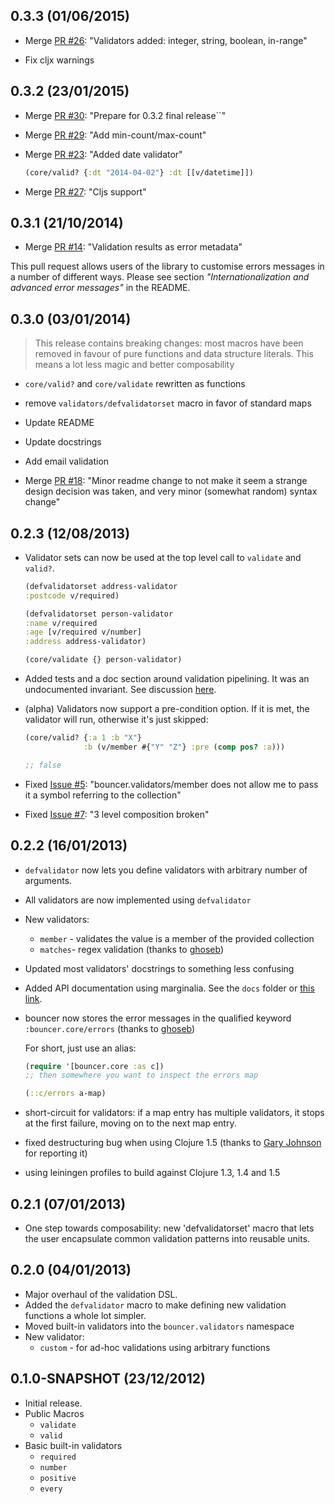 ## 0.3.3 (01/06/2015)

- Merge [PR #26](https://github.com/leonardoborges/bouncer/pull/26): "Validators added: integer, string, boolean, in-range"

- Fix cljx warnings

## 0.3.2 (23/01/2015)


- Merge [PR #30](https://github.com/leonardoborges/bouncer/pull/30): "Prepare for 0.3.2 final release``"

- Merge [PR #29](https://github.com/leonardoborges/bouncer/pull/29): "Add min-count/max-count"

- Merge [PR #23](https://github.com/leonardoborges/bouncer/pull/23): "Added date validator"

    ```clojure
    (core/valid? {:dt "2014-04-02"} :dt [[v/datetime]])
    ```
- Merge [PR #27](https://github.com/leonardoborges/bouncer/pull/27): "Cljs support"    

## 0.3.1 (21/10/2014)

- Merge [PR #14](https://github.com/leonardoborges/bouncer/pull/14): "Validation results as error metadata"

This pull request allows users of the library to customise errors messages in a number of different ways. Please see section *"Internationalization and advanced error messages"* in the README.

## 0.3.0 (03/01/2014)

> This release contains breaking changes: most macros have been removed in favour of pure functions and data structure literals. This means a lot less magic and better composability


- `core/valid?` and `core/validate` rewritten as functions
- remove `validators/defvalidatorset` macro in favor of standard maps
- Update README
- Update docstrings
- Add email validation

- Merge [PR #18](https://github.com/leonardoborges/bouncer/pull/18): "Minor readme change to not make it seem a strange design decision was taken, and very minor (somewhat random) syntax change"

## 0.2.3 (12/08/2013)

- Validator sets can now be used at the top level call to `validate` and `valid?`.

    ```clojure
    (defvalidatorset address-validator
    :postcode v/required)

    (defvalidatorset person-validator
    :name v/required
    :age [v/required v/number]
    :address address-validator)

    (core/validate {} person-validator)
    ```

- Added tests and a doc section around validation pipelining. It was an undocumented invariant. See discussion [here](https://github.com/leonardoborges/bouncer/pull/4).
- (alpha) Validators now support a pre-condition option. If it is met, the validator will run, otherwise it's just skipped:

    ```clojure
    (core/valid? {:a 1 :b "X"}
                 :b (v/member #{"Y" "Z"} :pre (comp pos? :a)))

    ;; false
    ```

- Fixed [Issue #5](https://github.com/leonardoborges/bouncer/issues/5): "bouncer.validators/member does not allow me to pass it a symbol referring to the collection"

- Fixed [Issue #7](https://github.com/leonardoborges/bouncer/issues/7): "3 level composition broken"

## 0.2.2 (16/01/2013)

- `defvalidator` now lets you define validators with arbitrary number of arguments.
- All validators are now implemented using `defvalidator`
- New validators:
	- `member` - validates the value is a member of the provided collection
	- `matches`- regex validation (thanks to [ghoseb](https://github.com/ghoseb))
- Updated most validators' docstrings to something less confusing
- Added API documentation using marginalia. See the `docs` folder or [this link](http://leonardoborges.github.com/bouncer/).
- bouncer now stores the error messages in the qualified keyword `:bouncer.core/errors` (thanks to [ghoseb](https://github.com/ghoseb))

  For short, just use an alias:


   ```clojure
  (require '[bouncer.core :as c])
  ;; then somewhere you want to inspect the errors map

  (::c/errors a-map)

  ```
- short-circuit for validators: if a map entry has multiple validators, it stops at the first failure, moving on to the next map entry.
- fixed destructuring bug when using Clojure 1.5 (thanks to [Gary Johnson](gwjohnso@uvm.edu) for reporting it)
- using leiningen profiles to build against Clojure 1.3, 1.4 and 1.5

## 0.2.1 (07/01/2013)

- One step towards composability: new 'defvalidatorset' macro that lets the user encapsulate common validation patterns into reusable units.

## 0.2.0 (04/01/2013)

- Major overhaul of the validation DSL.
- Added the `defvalidator` macro to make defining new validation functions a whole lot simpler.
- Moved built-in validators into the `bouncer.validators` namespace
- New validator:
  - `custom` - for ad-hoc validations using arbitrary functions

## 0.1.0-SNAPSHOT (23/12/2012)

- Initial release.
- Public Macros
    - `validate`
    - `valid`
- Basic built-in validators
    - `required`
    - `number`
    - `positive`
    - `every`
